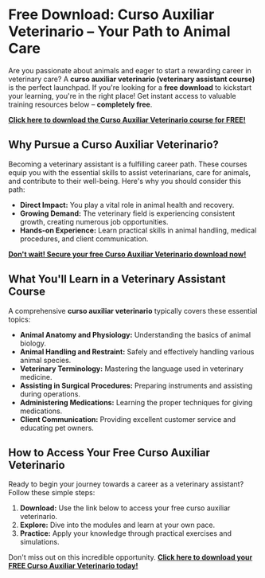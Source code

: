 # Free Download: Curso Auxiliar Veterinario – Your Path to Animal Care

Are you passionate about animals and eager to start a rewarding career in veterinary care? A **curso auxiliar veterinario (veterinary assistant course)** is the perfect launchpad. If you're looking for a **free download** to kickstart your learning, you're in the right place! Get instant access to valuable training resources below – **completely free**.

[**Click here to download the Curso Auxiliar Veterinario course for FREE!**](https://udemywork.com/curso-auxiliar-veterinario)

## Why Pursue a Curso Auxiliar Veterinario?

Becoming a veterinary assistant is a fulfilling career path. These courses equip you with the essential skills to assist veterinarians, care for animals, and contribute to their well-being. Here's why you should consider this path:

*   **Direct Impact:** You play a vital role in animal health and recovery.
*   **Growing Demand:** The veterinary field is experiencing consistent growth, creating numerous job opportunities.
*   **Hands-on Experience:** Learn practical skills in animal handling, medical procedures, and client communication.

[**Don't wait! Secure your free Curso Auxiliar Veterinario download now!**](https://udemywork.com/curso-auxiliar-veterinario)

## What You'll Learn in a Veterinary Assistant Course

A comprehensive **curso auxiliar veterinario** typically covers these essential topics:

*   **Animal Anatomy and Physiology:** Understanding the basics of animal biology.
*   **Animal Handling and Restraint:** Safely and effectively handling various animal species.
*   **Veterinary Terminology:** Mastering the language used in veterinary medicine.
*   **Assisting in Surgical Procedures:** Preparing instruments and assisting during operations.
*   **Administering Medications:** Learning the proper techniques for giving medications.
*   **Client Communication:** Providing excellent customer service and educating pet owners.

## How to Access Your Free Curso Auxiliar Veterinario

Ready to begin your journey towards a career as a veterinary assistant? Follow these simple steps:

1.  **Download:** Use the link below to access your free curso auxiliar veterinario.
2.  **Explore:** Dive into the modules and learn at your own pace.
3.  **Practice:** Apply your knowledge through practical exercises and simulations.

Don't miss out on this incredible opportunity. **[Click here to download your FREE Curso Auxiliar Veterinario today!](https://udemywork.com/curso-auxiliar-veterinario)**
